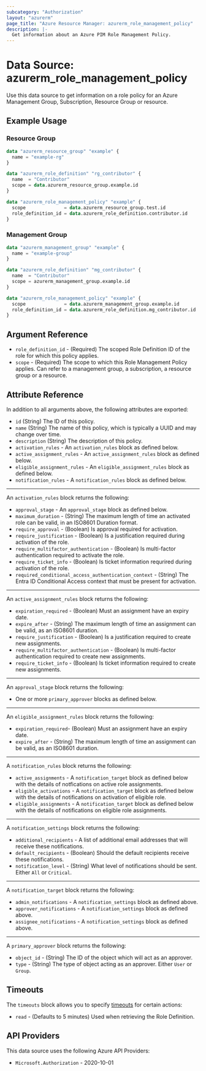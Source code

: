 ```yaml
---
subcategory: "Authorization"
layout: "azurerm"
page_title: "Azure Resource Manager: azurerm_role_management_policy"
description: |-
  Get information about an Azure PIM Role Management Policy.
---
```


# Data Source: azurerm_role_management_policy

Use this data source to get information on a role policy for an Azure Management Group, Subscription, Resource Group or resource.

## Example Usage

### Resource Group

```terraform
data "azurerm_resource_group" "example" {
  name = "example-rg"
}

data "azurerm_role_definition" "rg_contributor" {
  name  = "Contributor"
  scope = data.azurerm_resource_group.example.id
}

data "azurerm_role_management_policy" "example" {
  scope              = data.azurerm_resource_group.test.id
  role_definition_id = data.azurerm_role_definition.contributor.id
}
```

### Management Group

```terraform
data "azurerm_management_group" "example" {
  name = "example-group"
}

data "azurerm_role_definition" "mg_contributor" {
  name  = "Contributor"
  scope = azurerm_management_group.example.id
}

data "azurerm_role_management_policy" "example" {
  scope              = data.azurerm_management_group.example.id
  role_definition_id = data.azurerm_role_definition.mg_contributor.id
}
```

## Argument Reference

* `role_definition_id` - (Required) The scoped Role Definition ID of the role for which this policy applies.
* `scope` - (Required) The scope to which this Role Management Policy applies. Can refer to a management group, a subscription, a resource group or a resource.

## Attribute Reference

In addition to all arguments above, the following attributes are exported:

* `id` (String) The ID of this policy.
* `name` (String) The name of this policy, which is typically a UUID and may change over time.
* `description` (String) The description of this policy.
* `activation_rules` - An `activation_rules` block as defined below.
* `active_assignment_rules` - An `active_assignment_rules` block as defined below.
* `eligible_assignment_rules` - An `eligible_assignment_rules` block as defined below.
* `notification_rules` - A `notification_rules` block as defined below.

---

An `activation_rules` block returns the following:

* `approval_stage` - An `approval_stage` block as defined below.
* `maximum_duration` - (String) The maximum length of time an activated role can be valid, in an ISO8601 Duration format.
* `require_approval` - (Boolean) Is approval required for activation.
* `require_justification` - (Boolean) Is a justification required during activation of the role.
* `require_multifactor_authentication` - (Boolean) Is multi-factor authentication required to activate the role.
* `require_ticket_info` - (Boolean) Is ticket information requrired during activation of the role.
* `required_conditional_access_authentication_context` - (String) The Entra ID Conditional Access context that must be present for activation.

---

An `active_assignment_rules` block returns the following:

* `expiration_required` - (Boolean) Must an assignment have an expiry date.
* `expire_after` - (String) The maximum length of time an assignment can be valid, as an ISO8601 duration.
* `require_justification` - (Boolean) Is a justification required to create new assignments.
* `require_multifactor_authentication` - (Boolean) Is multi-factor authentication required to create new assignments.
* `require_ticket_info` - (Boolean) Is ticket information required to create new assignments.

---

An `approval_stage` block returns the following:

* One or more `primary_approver` blocks as defined below.

---

An `eligible_assignment_rules` block returns the following:

* `expiration_required`- (Boolean) Must an assignment have an expiry date.
* `expire_after` - (String) The maximum length of time an assignment can be valid, as an ISO8601 duration.

---

A `notification_rules` block returns the following:

* `active_assignments` - A `notification_target` block as defined below with the details of notfications on active role assignments.
* `eligible_activations` - A `notification_target` block as defined below with the details of notifications on activation of eligible role.
* `eligible_assignments` - A `notification_target` block as defined below with the details of notifications on eligible role assignments.

---

A `notification_settings` block returns the following:

* `additional_recipients` - A list of additional email addresses that will receive these notifications.
* `default_recipients` - (Boolean) Should the default recipients receive these notifications.
* `notification_level` - (String) What level of notifications should be sent. Either `All` or `Critical`.

---

A `notification_target` block returns the following:

* `admin_notifications` - A `notification_settings` block as defined above.
* `approver_notifications` - A `notification_settings` block as defined above.
* `assignee_notifications` - A `notification_settings` block as defined above.

---

A `primary_approver` block returns the following:

* `object_id` - (String) The ID of the object which will act as an approver.
* `type` - (String) The type of object acting as an approver. Either `User` or `Group`.

## Timeouts

The `timeouts` block allows you to specify [timeouts](https://developer.hashicorp.com/terraform/language/resources/configure#define-operation-timeouts) for certain actions:

* `read` - (Defaults to 5 minutes) Used when retrieving the Role Definition.

## API Providers
<!-- This section is generated, changes will be overwritten -->
This data source uses the following Azure API Providers:

* `Microsoft.Authorization` - 2020-10-01
